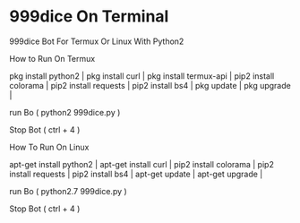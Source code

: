 # 999dice On Terminal
999dice Bot For Termux Or Linux With Python2

How to Run On Termux 

pkg install python2 |
pkg install curl  |
pkg install termux-api  |
pip2 install colorama   |
pip2 install requests    |
pip2 install bs4     |
pkg update     |
pkg upgrade     |

run Bo ( python2 999dice.py )

Stop Bot ( ctrl + 4 )

How To Run On Linux

apt-get install python2  |
apt-get install curl  |
pip2 install colorama  |
pip2 install requests  |
pip2 install bs4  |
apt-get update  |
apt-get upgrade  |

run Bo ( python2.7 999dice.py )

Stop Bot ( ctrl + 4 )
